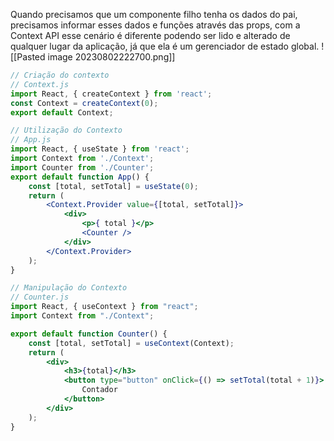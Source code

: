 Quando precisamos que um componente filho tenha os dados do pai, precisamos informar esses dados e funções através das props, com a Context API esse cenário é diferente podendo ser lido e alterado de qualquer lugar da aplicação, já que ela é um gerenciador de estado global.
![[Pasted image 20230802222700.png]]

```jsx
// Criação do contexto 
// Context.js 
import React, { createContext } from 'react';
const Context = createContext(0);
export default Context;
```

```jsx
// Utilização do Contexto 
// App.js 
import React, { useState } from 'react';
import Context from './Context';
import Counter from './Counter';
export default function App() {
	const [total, setTotal] = useState(0);
	return (
		<Context.Provider value={[total, setTotal]}>
			<div>
				<p>{ total }</p>
				<Counter />
			</div>
		</Context.Provider>
	);
}
```

```jsx
// Manipulação do Contexto
// Counter.js
import React, { useContext } from "react";
import Context from "./Context";

export default function Counter() {
	const [total, setTotal] = useContext(Context);
	return (
		<div>
			<h3>{total}</h3>
			<button type="button" onClick={() => setTotal(total + 1)}>
				Contador
			</button>
		</div>
	);
}
```
